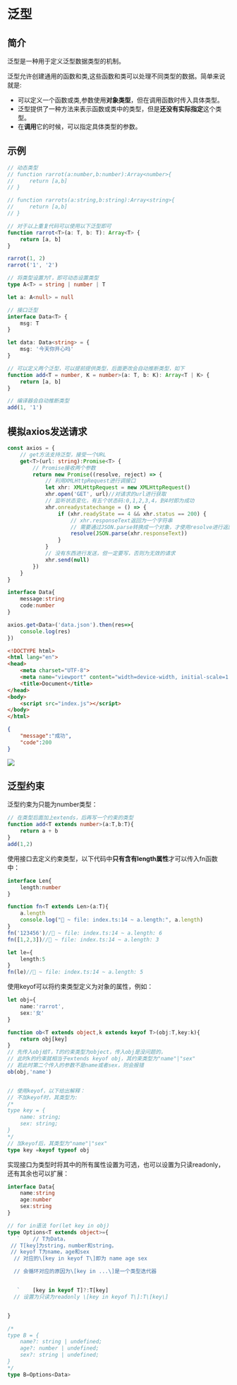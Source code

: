# 泛型


## 简介

泛型是一种用于定义泛型数据类型的机制。



泛型允许创建通用的函数和类,这些函数和类可以处理不同类型的数据。简单来说就是:

- 可以定义一个函数或类,参数使用**对象类型**，但在调用函数时传入具体类型。
- 泛型提供了一种方法来表示函数或类中的类型，但是**还没有实际指定**这个类型。
- 在**调用**它的时候，可以指定具体类型的参数。



## 示例

```typescript
// 动态类型
// function rarrot(a:number,b:number):Array<number>{
//     return [a,b]
// }

// function rarrots(a:string,b:string):Array<string>{
//     return [a,b]
// }

// 对于以上重复代码可以使用以下泛型即可
function rarrot<T>(a: T, b: T): Array<T> {
    return [a, b]
}

rarrot(1, 2)
rarrot('1', '2')

// 将类型设置为T，即可动态设置类型
type A<T> = string | number | T

let a: A<null> = null

// 接口泛型
interface Data<T> {
    msg: T
}

let data: Data<string> = {
    msg: '今天你开心吗'
}

// 可以定义两个泛型，可以提前提供类型，后面更改会自动推断类型，如下
function add<T = number, K = number>(a: T, b: K): Array<T | K> {
    return [a, b]
}

// 编译器会自动推断类型
add(1, '1')
```





## 模拟axios发送请求

```typescript
const axios = {
    // get方法支持泛型，接受一个URL
    get<T>(url: string):Promise<T> {
        // Promise接收两个参数
        return new Promise((resolve, reject) => {
            // 利用XMLHttpRequest进行调接口
            let xhr: XMLHttpRequest = new XMLHttpRequest()
            xhr.open('GET', url)//对请求的url进行获取
            // 监听状态变化，有五个状态码:0,1,2,3,4，到4时即为成功
            xhr.onreadystatechange = () => {
                if (xhr.readyState == 4 && xhr.status == 200) {
                    // xhr.responseText返回为一个字符串
                    // 需要通过JSON.parse转换成一个对象，才使用resolve进行返回
                    resolve(JSON.parse(xhr.responseText))
                }
            }
            // 没有东西进行发送，但一定要写，否则为无效的请求
            xhr.send(null)
        })
    }
}

interface Data{
    message:string 
    code:number
}

axios.get<Data>('data.json').then(res=>{
    console.log(res)
})
```



```html
<!DOCTYPE html>
<html lang="en">
<head>
    <meta charset="UTF-8">
    <meta name="viewport" content="width=device-width, initial-scale=1.0">
    <title>Document</title>
</head>
<body>
    <script src="index.js"></script>
</body>
</html>
```



```json
{
    "message":"成功",
    "code":200
}
```

![](https://cdn.staticaly.com/gh/hr1201/img@main/imgs/202307261824424.png)



## 泛型约束

泛型约束为只能为number类型：

```typescript
// 在类型后面加上extends，后再写一个约束的类型
function add<T extends number>(a:T,b:T){
    return a + b
}
add(1,2)
```



使用接口去定义约束类型，以下代码中**只有含有length属性**才可以传入fn函数中：

```typescript
interface Len{
    length:number
}

function fn<T extends Len>(a:T){
    a.length
    console.log("🚀 ~ file: index.ts:14 ~ a.length:", a.length)
}
fn('123456')//🚀 ~ file: index.ts:14 ~ a.length: 6
fn([1,2,3])//🚀 ~ file: index.ts:14 ~ a.length: 3

let le={
    length:5
}
fn(le)//🚀 ~ file: index.ts:14 ~ a.length: 5
```



使用keyof可以将约束类型定义为对象的属性，例如：

```typescript
let obj={
    name:'rarrot',
    sex:'女'
}

function ob<T extends object,k extends keyof T>(obj:T,key:k){
    return obj[key]
}
// 先传入obj给T，T的约束类型为object，传入obj是没问题的，
// 此时k的约束就相当于extends keyof obj，其约束类型为"name"|"sex"
// 若此时第二个传入的参数不是name或者sex，则会报错
ob(obj,'name')


// 使用keyof，以下给出解释：
// 不加keyof时，其类型为:
/*
type key = {
    name: string;
    sex: string;
}
*/ 
// 加keyof后，其类型为"name"|"sex"
type key =keyof typeof obj
```



实现接口为类型时将其中的所有属性设置为可选，也可以设置为只读readonly，还有其余也可以扩展：

```typescript
interface Data{
    name:string
    age:number
    sex:string
}

// for in语法 for(let key in obj)
type Options<T extends object>={
   `    // T为Data，
 // T[key]为string，number和string，
 // keyof T为name，age和sex
  // 对应的\[key in keyof T\]即为 name age sex

  // 会循环对应的原因为\[key in ...\]是一个类型迭代器


   `    [key in keyof T]?:T[key]
  // 设置为只读为readonly \[key in keyof T\]:T\[key\]


}

/*
type B = {
    name?: string | undefined;
    age?: number | undefined;
    sex?: string | undefined;
}
*/
type B=Options<Data>
```

